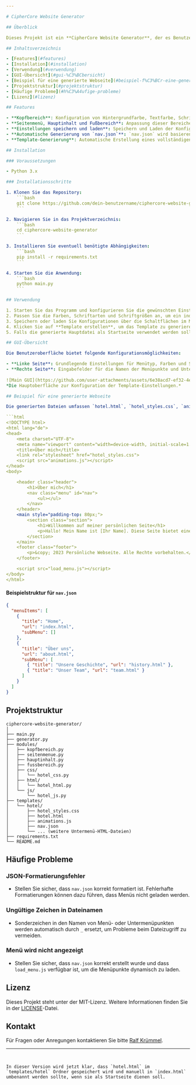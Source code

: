 ```yaml
---

# CipherCore Website Generator

## Überblick

Dieses Projekt ist ein **CipherCore Website Generator**, der es Benutzern ermöglicht, maßgeschneiderte HTML-, CSS- und JavaScript-Dateien für eine Website zu erstellen. Das Programm bietet eine grafische Benutzeroberfläche (GUI) zur Konfiguration verschiedener Bereiche der Website, einschließlich Kopfbereich, Seitenmenü, Hauptinhalt und Fußbereich.

## Inhaltsverzeichnis

- [Features](#features)
- [Installation](#installation)
- [Verwendung](#verwendung)
- [GUI-Übersicht](#gui-%C3%BCbersicht)
- [Beispiel für eine generierte Webseite](#beispiel-f%C3%BCr-eine-generierte-webseite)
- [Projektstruktur](#projektstruktur)
- [Häufige Probleme](#h%C3%A4ufige-probleme)
- [Lizenz](#lizenz)

## Features

- **Kopfbereich**: Konfiguration von Hintergrundfarbe, Textfarbe, Schriftart, Schriftgröße und Textausrichtung mit Vorschau im Webview.
- **Seitenmenü, Hauptinhalt und Fußbereich**: Anpassung dieser Bereiche mit Optionen zur Farbe, Schriftart, Ausrichtung und Schriftgröße, ebenfalls mit Vorschauoptionen.
- **Einstellungen speichern und laden**: Speichern und Laden der Konfiguration in einer JSON-Datei, um eigene Templates zu speichern und später wieder zu laden.
- **Automatische Generierung von `nav.json`**: `nav.json` wird basierend auf den Menüeinstellungen erstellt, um die Navigation dynamisch zu steuern.
- **Template-Generierung**: Automatische Erstellung eines vollständigen Templates mit HTML-, CSS- und JavaScript-Dateien.

## Installation

### Voraussetzungen

- Python 3.x

### Installationsschritte

1. Klonen Sie das Repository:
    ```bash
    git clone https://github.com/dein-benutzername/ciphercore-website-generator.git
    ```

2. Navigieren Sie in das Projektverzeichnis:
    ```bash
    cd ciphercore-website-generator
    ```

3. Installieren Sie eventuell benötigte Abhängigkeiten:
    ```bash
    pip install -r requirements.txt
    ```

4. Starten Sie die Anwendung:
    ```bash
    python main.py
    ```

## Verwendung

1. Starten Sie das Programm und konfigurieren Sie die gewünschten Einstellungen für den Kopfbereich, das Seitenmenü, den Hauptinhalt und den Fußbereich.
2. Passen Sie die Farben, Schriftarten und Schriftgrößen an, um ein individuelles Design zu erstellen.
3. Speichern oder laden Sie Konfigurationen über die Schaltflächen im Menü.
4. Klicken Sie auf **Template erstellen**, um das Template zu generieren. Die Dateien werden im `templates/hotel`-Ordner gespeichert.
5. Falls die generierte Hauptdatei als Startseite verwendet werden soll, benennen Sie die Datei `hotel.html` in `index.html` um.

## GUI-Übersicht

Die Benutzeroberfläche bietet folgende Konfigurationsmöglichkeiten:

- **Linke Seite**: Grundlegende Einstellungen für Menütyp, Farben und Schriftarten sowie Schaltflächen zum Speichern und Laden von Konfigurationen.
- **Rechte Seite**: Eingabefelder für die Namen der Menüpunkte und Untermenüs.
  
![Main GUI](https://github.com/user-attachments/assets/6e38acd7-ef32-4e46-baf2-095a73bc9652)
*Die Hauptoberfläche zur Konfiguration der Template-Einstellungen.*

## Beispiel für eine generierte Webseite

Die generierten Dateien umfassen `hotel.html`, `hotel_styles.css`, `animations.js` und `nav.json`. Hier ist ein Beispiel der generierten `Hotel`-Vorlage:

```html
<!DOCTYPE html>
<html lang="de">
<head>
    <meta charset="UTF-8">
    <meta name="viewport" content="width=device-width, initial-scale=1.0">
    <title>Über mich</title>
    <link rel="stylesheet" href="hotel_styles.css">
    <script src="animations.js"></script>
</head>
<body>

    <header class="header">
        <h1>Über mich</h1>
        <nav class="menu" id="nav">
            <ul></ul>
        </nav>
    </header>
    <main style="padding-top: 80px;">
        <section class="section">
            <h1>Willkommen auf meiner persönlichen Seite</h1>
            <p>Hallo! Mein Name ist [Ihr Name]. Diese Seite bietet einen Einblick in meine Interessen und Projekte.</p>
        </section>
    </main>
    <footer class="footer">
        <p>&copy; 2023 Persönliche Webseite. Alle Rechte vorbehalten.</p>
    </footer>

    <script src="load_menu.js"></script>
</body>
</html>
```

#### Beispielstruktur für `nav.json`

```json
{
  "menuItems": [
    {
      "title": "Home",
      "url": "index.html",
      "subMenu": []
    },
    {
      "title": "Über uns",
      "url": "about.html",
      "subMenu": [
        { "title": "Unsere Geschichte", "url": "history.html" },
        { "title": "Unser Team", "url": "team.html" }
      ]
    }
  ]
}
```

## Projektstruktur

```
ciphercore-website-generator/
│
├── main.py
├── generator.py
├── modules/
│   ├── kopfbereich.py
│   ├── seitenmenue.py
│   ├── hauptinhalt.py
│   ├── fussbereich.py
│   ├── css/
│   │   └── hotel_css.py
│   ├── html/
│   │   └── hotel_html.py
│   └── js/
│       └── hotel_js.py
├── templates/
│   └── hotel/
│       ├── hotel_styles.css
│       ├── hotel.html
│       ├── animations.js
│       ├── nav.json
│       └── ... (weitere Untermenü-HTML-Dateien)
├── requirements.txt
└── README.md
```

## Häufige Probleme

### JSON-Formatierungsfehler

- Stellen Sie sicher, dass `nav.json` korrekt formatiert ist. Fehlerhafte Formatierungen können dazu führen, dass Menüs nicht geladen werden.

### Ungültige Zeichen in Dateinamen

- Sonderzeichen in den Namen von Menü- oder Untermenüpunkten werden automatisch durch `_` ersetzt, um Probleme beim Dateizugriff zu vermeiden.

### Menü wird nicht angezeigt

- Stellen Sie sicher, dass `nav.json` korrekt erstellt wurde und dass `load_menu.js` verfügbar ist, um die Menüpunkte dynamisch zu laden.

## Lizenz

Dieses Projekt steht unter der MIT-Lizenz. Weitere Informationen finden Sie in der [LICENSE](LICENSE)-Datei.

## Kontakt

Für Fragen oder Anregungen kontaktieren Sie bitte [Ralf Krümmel](mailto:ralf.kruemmel+python.de).

---
```


In dieser Version wird jetzt klar, dass `hotel.html` im `templates/hotel` Ordner gespeichert wird und manuell in `index.html` umbenannt werden sollte, wenn sie als Startseite dienen soll.
